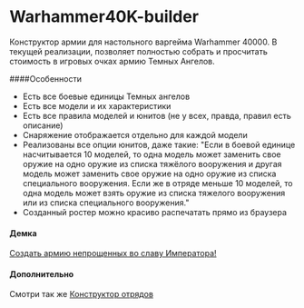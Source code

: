 Warhammer40K-builder
====================

Конструктор армии для настольного варгейма Warhammer 40000. В текущей реализации, позволяет полностью собрать и просчитать стоимость в игровых очках армию Темных Ангелов.

####Особенности 
*	Есть все боевые единицы Темных ангелов
*	Есть все модели и их характеристики
*	Есть все правила моделей и юнитов (не у всех, правда, правил есть описание)
*	Снаряжение отображается отдельно для каждой модели
*	Реализованы все опции юнитов, даже такие: "Если в боевой единице насчитывается 10 моделей, то одна модель может заменить свое оружие на одно оружие из списка тяжёлого вооружения и другая модель может заменить свое оружие на одно оружие из списка специального вооружения. Если же в отряде меньше 10 моделей, то одна модель может взять оружие из списка тяжелого вооружения или из списка специального вооружения."
*	Созданный ростер можно красиво распечатать прямо из браузера



#### Демка
<a href="http://munimaev.github.io/Warhammer40K-builder/">Создать армию непрощенных во славу Императора!</a>

#### Дополнительно
Смотри так же <a href="https://github.com/munimaev/Warhammer40K-unitmaster">Конструктор отрядов</a>
